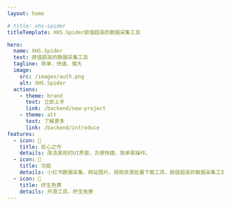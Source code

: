 ```yaml
---
layout: home

# title: xhs-spider
titleTemplate: XHS.Spider颜值超高的数据采集工具

hero:
  name: XHS.Spider
  text: 颜值超高的数据采集工具
  tagline: 简单、快速、强大
  image:
    src: /images/auth.png
    alt: XHS.Spider
  actions:
    - theme: brand
      text: 立即上手
      link: /backend/new-project
    - theme: alt
      text: 了解更多
      link: /backend/introduce
features:
  - icon: 👷
    title: 匠心之作
    details: 简洁美观的UI界面，方便快捷，简单易操作。
  - icon: 🚀
    title: 功能
    details: 小红书数据采集、网站图片、视频资源批量下载工具，颜值超高的数据采集工具（批量下载，视频提取，图片，去水印等）
  - icon: 💪
    title: 终生免费
    details: 开源工具，终生免费
---
```

